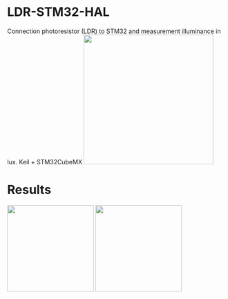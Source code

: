 # LDR-STM32-HAL
Connection photoresistor (LDR) to STM32 and measurement illuminance in lux.
Keil + STM32CubeMX
<img src="https://cxemka.com/upload/art/photocell/photocell.svg" width="300"/>
# Results
<img src="https://cxemka.com/upload/art/photocell/watch_lux.png" width="200"/>
<img src="https://cxemka.com/upload/art/photocell/prntf_lux.png" width="200"/>
